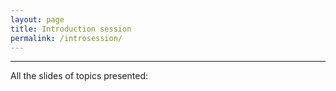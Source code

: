 ```yaml
---
layout: page
title: Introduction session
permalink: /introsession/
---
```


<script async class="speakerdeck-embed" data-id="0767b494cb594f718eacd950ad8db6c0" data-ratio="1.33333333333333" src="//speakerdeck.com/assets/embed.js"></script>

- - -

All the slides of topics presented:

<script async class="speakerdeck-embed" data-id="ec48f6ff00be4cf1aa8c147f2349e46a" data-ratio="1.33333333333333" src="//speakerdeck.com/assets/embed.js"></script>

